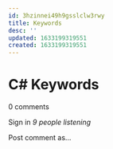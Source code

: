 ```yaml
---
id: 3hzinnei49h9gsslclw3rwy
title: Keywords
desc: ''
updated: 1633199319551
created: 1633199319551
---
```


# C# Keywords

0 comments

Sign in
*9 people listening*

Post comment as...
